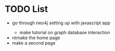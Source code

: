 
# TODO List

<ul>
    <li>go through neo4j setting up with javascript app</li>
        <ul>
            <li>make tutorial on graph database interaction</li>
        </ul>
    <li>remake the home page</li>
    <li>make a second page</li>
</ul>

